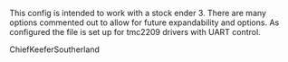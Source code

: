 This config is intended to work with a stock ender 3. There are many options commented out to allow for future expandability and options.
As configured the file is set up for tmc2209 drivers with UART control.

ChiefKeeferSoutherland